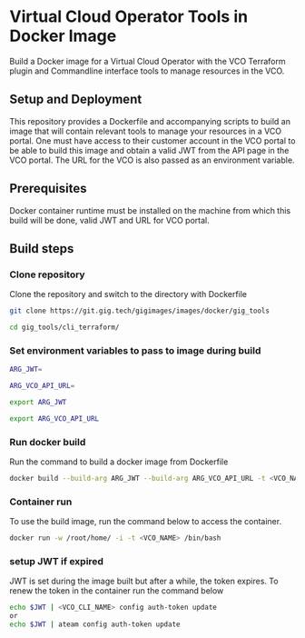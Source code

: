 # Virtual Cloud Operator Tools in Docker Image

Build a Docker image for a Virtual Cloud Operator with the VCO Terraform plugin and Commandline interface tools to manage resources in the VCO.

## Setup and Deployment
This repository provides a Dockerfile and accompanying scripts to build an image that will contain relevant tools to manage your resources in a VCO portal. One must have access to their customer account in the VCO portal to be able to build this image and obtain a valid JWT from the API page in the VCO portal. The URL for the VCO is also passed as an environment variable.

## Prerequisites

Docker container runtime must be installed on the machine from which this build will be done, valid JWT and URL for VCO portal.

## Build steps

### Clone repository

Clone the repository and switch to the directory with Dockerfile

```bash
git clone https://git.gig.tech/gigimages/images/docker/gig_tools

cd gig_tools/cli_terraform/
```

### Set environment variables to pass to image during build

```bash
ARG_JWT=

ARG_VCO_API_URL=

export ARG_JWT

export ARG_VCO_API_URL
```

### Run docker build

Run the command to build a docker image from Dockerfile

```bash
docker build --build-arg ARG_JWT --build-arg ARG_VCO_API_URL -t <VCO_NAME> .
```

### Container run

To use the build image, run the command below to access the container.

```bash
docker run -w /root/home/ -i -t <VCO_NAME> /bin/bash
```

### setup JWT if expired

JWT is set during the image built but after a while, the token expires. To renew the token in the container run the command below

```bash
echo $JWT | <VCO_CLI_NAME> config auth-token update
or
echo $JWT | ateam config auth-token update
```